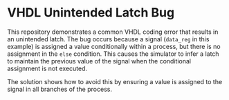 # VHDL Unintended Latch Bug

This repository demonstrates a common VHDL coding error that results in an unintended latch.  The bug occurs because a signal (`data_reg` in this example) is assigned a value conditionally within a process, but there is no assignment in the `else` condition.  This causes the simulator to infer a latch to maintain the previous value of the signal when the conditional assignment is not executed. 

The solution shows how to avoid this by ensuring a value is assigned to the signal in all branches of the process.